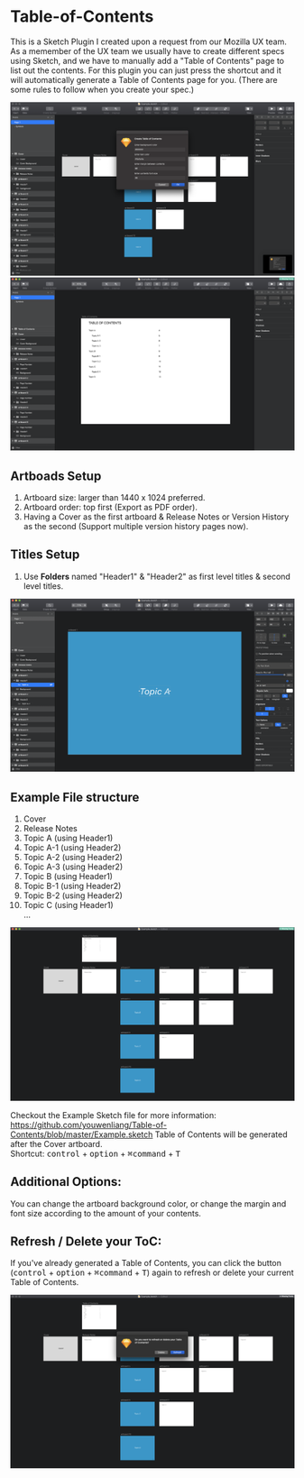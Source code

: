 # Table-of-Contents
This is a Sketch Plugin I created upon a request from our Mozilla UX team. As a memember of the UX team we usually have to create different specs using Sketch, and we have to manually add a "Table of Contents" page to list out the contents. For this plugin you can just press the shortcut and it will automatically generate a Table of Contents page for you. (There are some rules to follow when you create your spec.)

![Create ToC Menu](https://github.com/youwenliang/Table-of-Contents/blob/master/Images/Screen%20Shot%202019-01-28%20at%202.59.21%20PM.png)
![ToC Artboard](https://github.com/youwenliang/Table-of-Contents/blob/master/Images/Screen%20Shot%202019-01-28%20at%202.59.39%20PM.png)

## Artboads Setup
1. Artboard size: larger than 1440 x 1024 preferred.
2. Artboard order: top first (Export as PDF order).
3. Having a Cover as the first artboard & Release Notes or Version History as the second (Support multiple version history pages now).


## Titles Setup
1. Use **Folders** named "Header1" & "Header2" as first level titles & second level titles.

![Titles Setup](https://github.com/youwenliang/Table-of-Contents/blob/master/Images/Screen%20Shot%202019-01-28%20at%203.01.17%20PM.png)

## Example File structure
1. Cover
2. Release Notes
3. Topic A (using Header1)
4. Topic A-1 (using Header2)
5. Topic A-2 (using Header2)
6. Topic A-3 (using Header2)
7. Topic B (using Header1)
8. Topic B-1 (using Header2)
9. Topic B-2 (using Header2)  
10. Topic C (using Header1)  
...  

![File Structure](https://github.com/youwenliang/Table-of-Contents/blob/master/Images/Screen%20Shot%202019-01-28%20at%203.00.03%20PM.png)
  
Checkout the Example Sketch file for more information: https://github.com/youwenliang/Table-of-Contents/blob/master/Example.sketch
Table of Contents will be generated after the Cover artboard.  
Shortcut: <kbd>control</kbd> + <kbd>option</kbd> + <kbd>⌘command</kbd> + <kbd>T</kbd>

## Additional Options:  
You can change the artboard background color, or change the margin and font size according to the amount of your contents.

## Refresh / Delete your ToC: 
If you've already generated a Table of Contents, you can click the button (<kbd>control</kbd> + <kbd>option</kbd> + <kbd>⌘command</kbd> + <kbd>T</kbd>) again to refresh or delete your current Table of Contents.

![Options](https://github.com/youwenliang/Table-of-Contents/blob/master/Images/Screen%20Shot%202019-01-28%20at%203.00.10%20PM.png)
